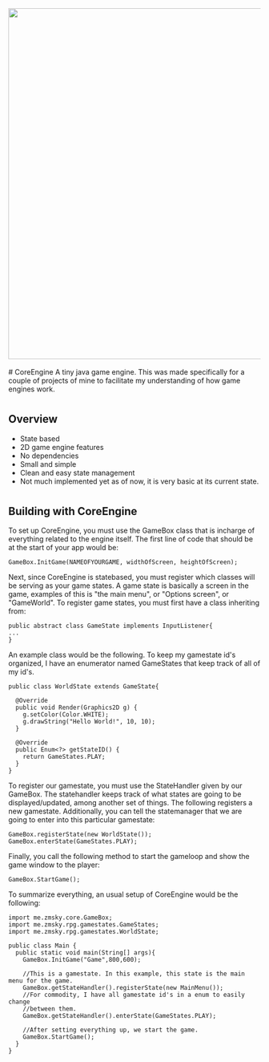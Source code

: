 
<div class="container">
<img src="https://orig00.deviantart.net/1793/f/2018/033/f/7/coreengine_logo_by_pokemutt-dc202tg.png" width=700px />
  </div><br>
# CoreEngine
A tiny java game engine. This was made specifically for a couple of projects of mine to facilitate my understanding
of how game engines work. <br>

# <h2>Overview</h2>
<ul>
  <li>State based</li>
  <li>2D game engine features</li>
  <li>No dependencies</li>
  <li>Small and simple</li>
  <li>Clean and easy state management</li>
  <li>Not much implemented yet as of now, it is very basic at its current state.</li>
</ul>

# <h2>Building with CoreEngine</h2>
To set up CoreEngine, you must use the GameBox class that is incharge of everything related to the engine itself.
The first line of code that should be at the start of your app would be:
```
GameBox.InitGame(NAMEOFYOURGAME, widthOfScreen, heightOfScreen);
```

Next, since CoreEngine is statebased, you must register which classes will be serving as your game states. A game state is basically
a screen in the game, examples of this is "the main menu", or "Options screen", or "GameWorld". To register game states, you 
must first have a class inheriting from:

```
public abstract class GameState implements InputListener{
...
}
```

An example class would be the following. To keep my gamestate id's organized, I have an enumerator named GameStates
that keep track of all of my id's. 

```
public class WorldState extends GameState{

  @Override
  public void Render(Graphics2D g) {
    g.setColor(Color.WHITE);
    g.drawString("Hello World!", 10, 10);
  }

  @Override
  public Enum<?> getStateID() {
    return GameStates.PLAY;
  }
}
```

To register our gamestate, you must use the StateHandler given by our GameBox.
The statehandler keeps track of what states are going to be displayed/updated, among another set of things.
The following registers a new gamestate. Additionally, you can tell the statemanager that we are going to
enter into this particular gamestate:

```
GameBox.registerState(new WorldState());
GameBox.enterState(GameStates.PLAY);
```

Finally, you call the following method to start the gameloop and show the game window to the player:
```
GameBox.StartGame();
```

To summarize everything, an usual setup of CoreEngine would be the following:
```
import me.zmsky.core.GameBox;
import me.zmsky.rpg.gamestates.GameStates;
import me.zmsky.rpg.gamestates.WorldState;

public class Main {	
  public static void main(String[] args){
    GameBox.InitGame("Game",800,600);
    
    //This is a gamestate. In this example, this state is the main menu for the game.
    GameBox.getStateHandler().registerState(new MainMenu());
    //For commodity, I have all gamestate id's in a enum to easily change
    //between them.
    GameBox.getStateHandler().enterState(GameStates.PLAY);

    //After setting everything up, we start the game.
    GameBox.StartGame();
  }
}
```

